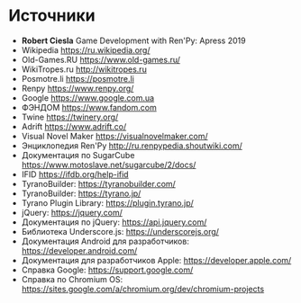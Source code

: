 # Источники

* **Robert Ciesla** Game Development with Ren'Py: Apress 2019
* Wikipedia https://ru.wikipedia.org/
* Old-Games.RU https://www.old-games.ru/
* WikiTropes.ru http://wikitropes.ru
* Posmotre.li https://posmotre.li
* Renpy https://www.renpy.org/
* Google https://www.google.com.ua
* ФЭНДОМ https://www.fandom.com
* Twine https://twinery.org/
* Adrift https://www.adrift.co/
* Visual Novel Maker https://visualnovelmaker.com/
* Энциклопедия Ren'Py http://ru.renpypedia.shoutwiki.com/
* Документация по SugarCube https://www.motoslave.net/sugarcube/2/docs/
* IFID https://ifdb.org/help-ifid
* TyranoBuilder: https://tyranobuilder.com/
* TyranoBuilder: https://tyrano.jp/
* Tyrano Plugin Library: https://plugin.tyrano.jp/
* jQuery: https://jquery.com/
* Документация по jQuery: https://api.jquery.com/
* Библиотека Underscore.js: https://underscorejs.org/
* Документация Android для разработчиков: https://developer.android.com/
* Документация для разработчиков Apple: https://developer.apple.com/
* Cправка Google: https://support.google.com/
* Cправка по Chromium OS: https://sites.google.com/a/chromium.org/dev/chromium-projects